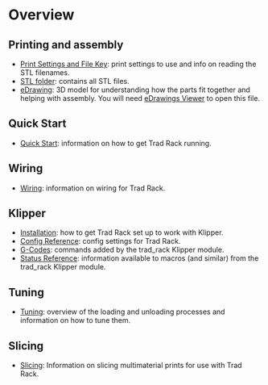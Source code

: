 # Overview

## Printing and assembly
- [Print Settings and File Key](/Print_Settings_and_File_Key.txt):
  print settings to use and info on reading the STL filenames.
- [STL folder](/STL): contains all STL files.
- [eDrawing](/eDrawings/Trad%20Rack%20Beta%202023-02-15.EASM):
  3D model for understanding how the parts
  fit together and helping with assembly. You will need [eDrawings
  Viewer](https://www.edrawingsviewer.com/) to open this file.

## Quick Start
- [Quick Start](Quick_Start.md): information on how to get
  Trad Rack running.

## Wiring
- [Wiring](Wiring.md): information on wiring for Trad Rack.

## Klipper
- [Installation](klipper/Installation.md): how to get Trad Rack set up
  to work with Klipper.
- [Config Reference](klipper/Config_Reference.md): config settings for
  Trad Rack.
- [G-Codes](klipper/G-Codes.md): commands added by the trad_rack
  Klipper module.
- [Status Reference](klipper/Status_Reference.md): information
  available to macros (and similar) from the trad_rack Klipper module.

## Tuning
- [Tuning](Tuning.md): overview of the loading and unloading
  processes and information on how to tune them.

## Slicing
- [Slicing](Slicing.md): Information on slicing multimaterial
  prints for use with Trad Rack.
